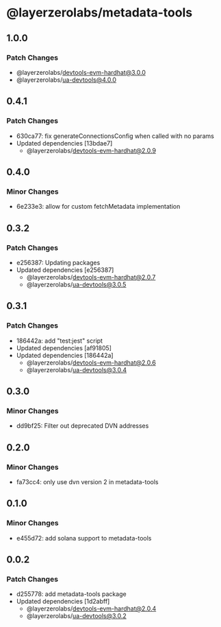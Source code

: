 # @layerzerolabs/metadata-tools

## 1.0.0

### Patch Changes

- @layerzerolabs/devtools-evm-hardhat@3.0.0
- @layerzerolabs/ua-devtools@4.0.0

## 0.4.1

### Patch Changes

- 630ca77: fix generateConnectionsConfig when called with no params
- Updated dependencies [13bdae7]
  - @layerzerolabs/devtools-evm-hardhat@2.0.9

## 0.4.0

### Minor Changes

- 6e233e3: allow for custom fetchMetadata implementation

## 0.3.2

### Patch Changes

- e256387: Updating packages
- Updated dependencies [e256387]
  - @layerzerolabs/devtools-evm-hardhat@2.0.7
  - @layerzerolabs/ua-devtools@3.0.5

## 0.3.1

### Patch Changes

- 186442a: add "test:jest" script
- Updated dependencies [af91805]
- Updated dependencies [186442a]
  - @layerzerolabs/devtools-evm-hardhat@2.0.6
  - @layerzerolabs/ua-devtools@3.0.4

## 0.3.0

### Minor Changes

- dd9bf25: Filter out deprecated DVN addresses

## 0.2.0

### Minor Changes

- fa73cc4: only use dvn version 2 in metadata-tools

## 0.1.0

### Minor Changes

- e455d72: add solana support to metadata-tools

## 0.0.2

### Patch Changes

- d255778: add metadata-tools package
- Updated dependencies [1d2abff]
  - @layerzerolabs/devtools-evm-hardhat@2.0.4
  - @layerzerolabs/ua-devtools@3.0.2
